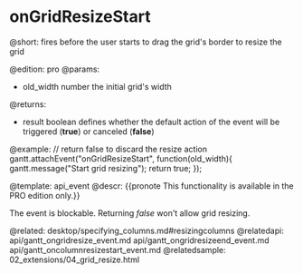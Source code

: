 onGridResizeStart
=============

@short: fires before the user starts to drag the grid's border to resize the grid
	
@edition: pro
@params:
- old_width		number	the initial grid's width

@returns:  
- result     boolean       defines whether the default action of the event will be triggered (<b>true</b>) or canceled (<b>false</b>) 

@example:
// return false to discard the resize action
gantt.attachEvent("onGridResizeStart", function(old_width){
	gantt.message("Start grid resizing");
	return true;
});

@template:	api_event
@descr:
{{pronote This functionality is available in the PRO edition only.}}

The event is blockable. Returning *false* won't allow grid resizing.

@related:
	desktop/specifying_columns.md#resizingcolumns
@relatedapi:
	api/gantt_ongridresize_event.md
    api/gantt_ongridresizeend_event.md
    api/gantt_oncolumnresizestart_event.md
@relatedsample:
	02_extensions/04_grid_resize.html